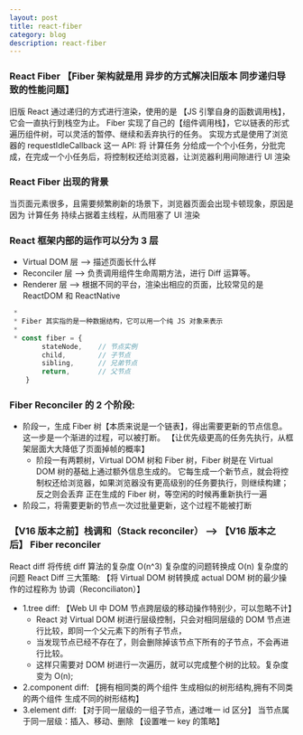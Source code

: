 ```yaml
---
layout: post
title: react-fiber
category: blog
description: react-fiber
---
```


### React Fiber 【Fiber 架构就是用 异步的方式解决旧版本 同步递归导致的性能问题】

旧版 React 通过递归的方式进行渲染，使用的是 【JS 引擎自身的函数调用栈】，它会一直执行到栈空为止。
Fiber 实现了自己的【组件调用栈】，它以链表的形式遍历组件树，可以灵活的暂停、继续和丢弃执行的任务。
实现方式是使用了浏览器的 requestIdleCallback 这一 API:
将 计算任务 分给成一个个小任务，分批完成，在完成一个小任务后，将控制权还给浏览器，让浏览器利用间隙进行 UI 渲染

### React Fiber 出现的背景

当页面元素很多，且需要频繁刷新的场景下，浏览器页面会出现卡顿现象，原因是因为 计算任务 持续占据着主线程，从而阻塞了 UI 渲染

### React 框架内部的运作可以分为 3 层

- Virtual DOM 层 --> 描述页面长什么样
- Reconciler 层 --> 负责调用组件生命周期方法，进行 Diff 运算等。
- Renderer 层 --> 根据不同的平台，渲染出相应的页面，比较常见的是 ReactDOM 和 ReactNative

```javascript
 *
 * Fiber 其实指的是一种数据结构，它可以用一个纯 JS 对象来表示
 *
 * const fiber = {
        stateNode,    // 节点实例
        child,        // 子节点
        sibling,      // 兄弟节点
        return,       // 父节点
    }
```

### Fiber Reconciler 的 2 个阶段:

- 阶段一，生成 Fiber 树【本质来说是一个链表】，得出需要更新的节点信息。这一步是一个渐进的过程，可以被打断。
  【让优先级更高的任务先执行，从框架层面大大降低了页面掉帧的概率】
  - 阶段一有两颗树，Virtual DOM 树和 Fiber 树，Fiber 树是在 Virtual DOM 树的基础上通过额外信息生成的。
    它每生成一个新节点，就会将控制权还给浏览器，如果浏览器没有更高级别的任务要执行，则继续构建；反之则会丢弃 正在生成的 Fiber 树，等空闲的时候再重新执行一遍
- 阶段二，将需要更新的节点一次过批量更新，这个过程不能被打断

### 【V16 版本之前】栈调和（Stack reconciler） --> 【V16 版本之后】 Fiber reconciler

React diff 将传统 diff 算法的复杂度 O(n^3) 复杂度的问题转换成 O(n) 复杂度的问题
React Diff 三大策略: 【将 Virtual DOM 树转换成 actual DOM 树的最少操作的过程称为 协调（Reconciliaton）】

- 1.tree diff: 【Web UI 中 DOM 节点跨层级的移动操作特别少，可以忽略不计】
  - React 对 Virtual DOM 树进行层级控制，只会对相同层级的 DOM 节点进行比较，即同一个父元素下的所有子节点，
  - 当发现节点已经不存在了，则会删除掉该节点下所有的子节点，不会再进行比较。
  - 这样只需要对 DOM 树进行一次遍历，就可以完成整个树的比较。复杂度变为 O(n);
- 2.component diff: 【拥有相同类的两个组件 生成相似的树形结构,拥有不同类的两个组件 生成不同的树形结构】
- 3.element diff: 【对于同一层级的一组子节点，通过唯一 id 区分】 当节点属于同一层级：插入、移动、删除 【设置唯一 key 的策略】
